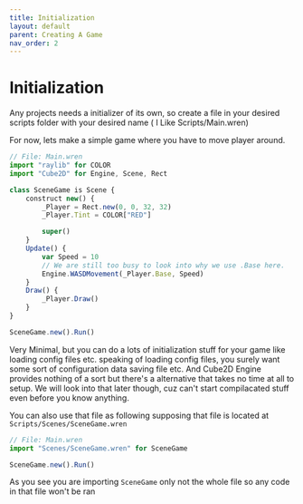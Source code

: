 ```yaml
---
title: Initialization
layout: default
parent: Creating A Game
nav_order: 2
---
```


# Initialization

Any projects needs a initializer of its own, so create a file in your desired scripts folder with your desired name ( I Like Scripts/Main.wren)

For now, lets make a simple game where you have to move player around.

```js
// File: Main.wren
import "raylib" for COLOR
import "Cube2D" for Engine, Scene, Rect

class SceneGame is Scene {
	construct new() {
		_Player = Rect.new(0, 0, 32, 32)
		_Player.Tint = COLOR["RED"]

		super()
	}
	Update() {
		var Speed = 10
		// We are still too busy to look into why we use .Base here.
		Engine.WASDMovement(_Player.Base, Speed)
	}
	Draw() {
		_Player.Draw()
	}
}

SceneGame.new().Run()

```

Very Minimal, but you can do a lots of initialization stuff for your game like loading config files etc.
speaking of loading config files, you surely want some sort of configuration data saving file etc.
And Cube2D Engine provides nothing of a sort but there's a alternative that takes no time at all to setup.
We will look into that later though, cuz can't start compilacated stuff even before you know anything.


You can also use that file as following supposing that file is located at `Scripts/Scenes/SceneGame.wren`
```js
// File: Main.wren
import "Scenes/SceneGame.wren" for SceneGame

SceneGame.new().Run()

```

As you see you are importing `SceneGame` only not the whole file so any code in that file won't be ran